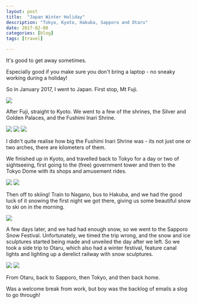 ```yaml
---
layout: post
title:  "Japan Winter Holiday"
description: "Tokyo, Kyoto, Hakuba, Sapporo and Otaru"
date: 2017-02-08
categories: [blog]
tags: [travel]

---
```


It's good to get away sometimes.

Especially good if you make sure you don't bring a laptop - no 
sneaky working during a holiday!

So in January 2017, I went to Japan. First stop, Mt Fuji.

![](fuji.jpg)

After Fuji, straight to Kyoto. We went to a few of the shrines,
the Silver and Golden Palaces, and the Fushimi Inari Shrine.

![](cover.jpg)
![](flowers.jpg)
![](orange.jpg)

I didn't quite realise how big the Fushimi Inari Shrine was - its 
not just one or two arches, there are kilometers of them.

We finished up in Kyoto, and travelled back to Tokyo for a day or
two of sightseeing, first going to the (free) government tower
and then to the Tokyo Dome with its shops and amusement rides.

![](tokyo.jpg)
![](dome.jpg)

Then off to skiing! Train to Nagano, bus to Hakuba, and we had
the good luck of it snowing the first night we got there,
giving us some beautiful snow to ski on in the morning.

![](slopes.jpg)

A few days later, and we had had enough snow, so we went to the
Sapporo Snow Festival. Unfortunately, we timed the trip wrong,
and the snow and ice sculptures started being made and unveiled the 
day after we left. So we took a side trip to Otaru, which
also had a winter festival, feature canal lights and lighting up
a derelict railway with snow sculptures.

![](otaru.jpg)
![](snowball.jpg)

From Otaru, back to Sapporo, then Tokyo, and then back home.

Was a welcome break from work, but boy was the backlog of emails
a slog to go through!

